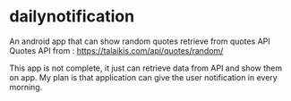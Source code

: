 # dailynotification
An android app that can show random quotes retrieve from quotes API
Quotes API from : https://talaikis.com/api/quotes/random/

This app is not complete, it just can retrieve data from API and show them on app.
My plan is that application can give the user notification in every morning.

